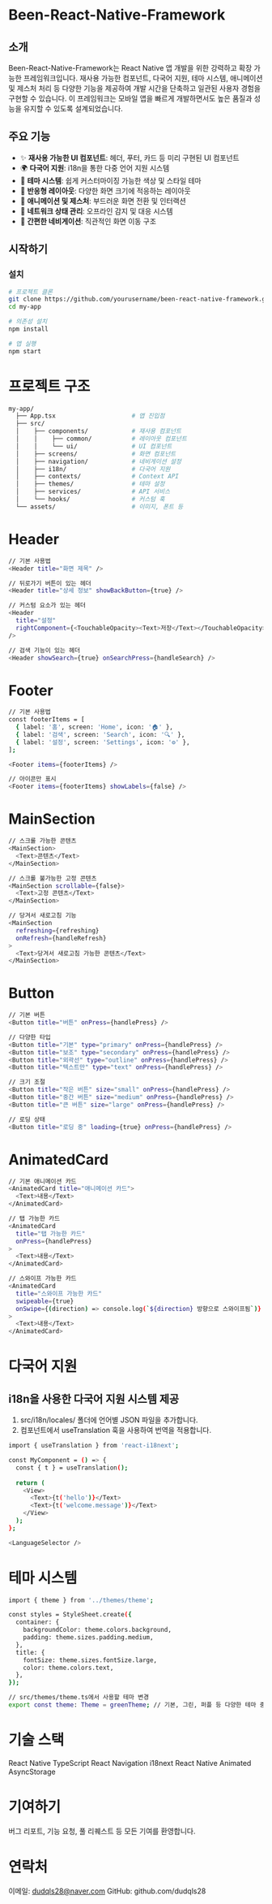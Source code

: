 # Been-React-Native-Framework

## 소개

Been-React-Native-Framework는 React Native 앱 개발을 위한 강력하고 확장 가능한 프레임워크입니다. 재사용 가능한 컴포넌트, 다국어 지원, 
테마 시스템, 애니메이션 및 제스처 처리 등 다양한 기능을 제공하여 개발 시간을 단축하고 일관된 사용자 경험을 구현할 수 있습니다.
이 프레임워크는 모바일 앱을 빠르게 개발하면서도 높은 품질과 성능을 유지할 수 있도록 설계되었습니다.

## 주요 기능

- ✨ **재사용 가능한 UI 컴포넌트**: 헤더, 푸터, 카드 등 미리 구현된 UI 컴포넌트
- 🌍 **다국어 지원**: i18n을 통한 다중 언어 지원 시스템
- 🎨 **테마 시스템**: 쉽게 커스터마이징 가능한 색상 및 스타일 테마
- 📱 **반응형 레이아웃**: 다양한 화면 크기에 적응하는 레이아웃
- 🚀 **애니메이션 및 제스처**: 부드러운 화면 전환 및 인터랙션
- 🔄 **네트워크 상태 관리**: 오프라인 감지 및 대응 시스템
- 🧭 **간편한 네비게이션**: 직관적인 화면 이동 구조

## 시작하기

### 설치

```bash
# 프로젝트 클론
git clone https://github.com/yourusername/been-react-native-framework.git my-app
cd my-app

# 의존성 설치
npm install

# 앱 실행
npm start
```

# 프로젝트 구조
```bash
my-app/
  ├── App.tsx                     # 앱 진입점
  ├── src/
  │    ├── components/            # 재사용 컴포넌트
  │    │    ├── common/           # 레이아웃 컴포넌트
  │    │    └── ui/               # UI 컴포넌트
  │    ├── screens/               # 화면 컴포넌트
  │    ├── navigation/            # 네비게이션 설정
  │    ├── i18n/                  # 다국어 지원
  │    ├── contexts/              # Context API
  │    ├── themes/                # 테마 설정
  │    ├── services/              # API 서비스
  │    └── hooks/                 # 커스텀 훅
  └── assets/                     # 이미지, 폰트 등
```

# Header
```bash
// 기본 사용법
<Header title="화면 제목" />

// 뒤로가기 버튼이 있는 헤더
<Header title="상세 정보" showBackButton={true} />

// 커스텀 요소가 있는 헤더
<Header 
  title="설정" 
  rightComponent={<TouchableOpacity><Text>저장</Text></TouchableOpacity>} 
/>

// 검색 기능이 있는 헤더
<Header showSearch={true} onSearchPress={handleSearch} />
```

# Footer
```bash
// 기본 사용법
const footerItems = [
  { label: '홈', screen: 'Home', icon: '🏠' },
  { label: '검색', screen: 'Search', icon: '🔍' },
  { label: '설정', screen: 'Settings', icon: '⚙️' },
];

<Footer items={footerItems} />

// 아이콘만 표시
<Footer items={footerItems} showLabels={false} />
```

# MainSection
```bash
// 스크롤 가능한 콘텐츠
<MainSection>
  <Text>콘텐츠</Text>
</MainSection>

// 스크롤 불가능한 고정 콘텐츠
<MainSection scrollable={false}>
  <Text>고정 콘텐츠</Text>
</MainSection>

// 당겨서 새로고침 기능
<MainSection
  refreshing={refreshing}
  onRefresh={handleRefresh}
>
  <Text>당겨서 새로고침 가능한 콘텐츠</Text>
</MainSection>
```

# Button
```bash
// 기본 버튼
<Button title="버튼" onPress={handlePress} />

// 다양한 타입
<Button title="기본" type="primary" onPress={handlePress} />
<Button title="보조" type="secondary" onPress={handlePress} />
<Button title="외곽선" type="outline" onPress={handlePress} />
<Button title="텍스트만" type="text" onPress={handlePress} />

// 크기 조절
<Button title="작은 버튼" size="small" onPress={handlePress} />
<Button title="중간 버튼" size="medium" onPress={handlePress} />
<Button title="큰 버튼" size="large" onPress={handlePress} />

// 로딩 상태
<Button title="로딩 중" loading={true} onPress={handlePress} />
```

# AnimatedCard
```bash
// 기본 애니메이션 카드
<AnimatedCard title="애니메이션 카드">
  <Text>내용</Text>
</AnimatedCard>

// 탭 가능한 카드
<AnimatedCard 
  title="탭 가능한 카드"
  onPress={handlePress}
>
  <Text>내용</Text>
</AnimatedCard>

// 스와이프 가능한 카드
<AnimatedCard
  title="스와이프 가능한 카드"
  swipeable={true}
  onSwipe={(direction) => console.log(`${direction} 방향으로 스와이프됨`)}
>
  <Text>내용</Text>
</AnimatedCard>
```

# 다국어 지원
## i18n을 사용한 다국어 지원 시스템 제공 
1. src/i18n/locales/ 폴더에 언어별 JSON 파일을 추가합니다.
2. 컴포넌트에서 useTranslation 훅을 사용하여 번역을 적용합니다.
```bash
import { useTranslation } from 'react-i18next';

const MyComponent = () => {
  const { t } = useTranslation();
  
  return (
    <View>
      <Text>{t('hello')}</Text>
      <Text>{t('welcome.message')}</Text>
    </View>
  );
};

<LanguageSelector />
```

# 테마 시스템 
```bash
import { theme } from '../themes/theme';

const styles = StyleSheet.create({
  container: {
    backgroundColor: theme.colors.background,
    padding: theme.sizes.padding.medium,
  },
  title: {
    fontSize: theme.sizes.fontSize.large,
    color: theme.colors.text,
  },
});

// src/themes/theme.ts에서 사용할 테마 변경
export const theme: Theme = greenTheme; // 기본, 그린, 퍼플 등 다양한 테마 중 선택
```

# 기술 스택
React Native
TypeScript
React Navigation
i18next
React Native Animated
AsyncStorage

# 기여하기
버그 리포트, 기능 요청, 풀 리퀘스트 등 모든 기여를 환영합니다.

# 연락처
이메일: dudqls28@naver.com
GitHub: github.com/dudqls28








